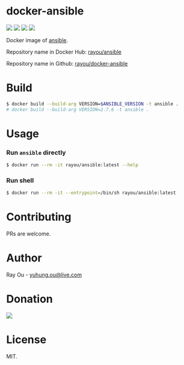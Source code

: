 [github]: https://github.com/rayou/docker-ansible
[app-github]: https://github.com/ansible/ansible
[microbadger]: https://microbadger.com/images/rayou/ansible
[dockerstore]: https://hub.docker.com/r/rayou/ansible
[donation]: https://donorbox.org/rayou?amount=10

# docker-ansible
[![](https://images.microbadger.com/badges/image/rayou/ansible.svg)][microbadger] [![](https://images.microbadger.com/badges/version/rayou/ansible.svg)][microbadger] [![](https://img.shields.io/docker/stars/rayou/ansible.svg)][dockerstore] [![](https://img.shields.io/badge/Donate-Donorbox-green.svg)][donation]

Docker image of [ansible][app-github].

Repository name in Docker Hub: [rayou/ansible][dockerstore]

Repository name in Github: [rayou/docker-ansible][github]

# Build
```bash
$ docker build --build-arg VERSION=$ANSIBLE_VERSION -t ansible .
# docker build --build-arg VERSION=2.7.6 -t ansible .
```

# Usage

### Run `ansible` directly
```bash
$ docker run --rm -it rayou/ansible:latest --help
```

### Run shell
```bash
$ docker run --rm -it --entrypoint=/bin/sh rayou/ansible:latest
```

# Contributing

PRs are welcome.

# Author

Ray Ou - yuhung.ou@live.com

# Donation

[![](https://d1iczxrky3cnb2.cloudfront.net/button-small-green.png)][donation]

# License

MIT.